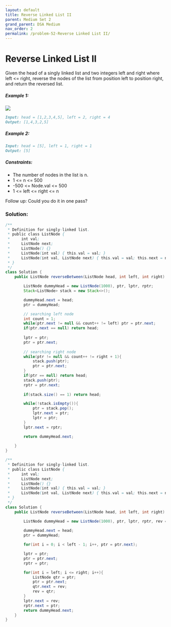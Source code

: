```yaml
---
layout: default
title: Reverse Linked List II
parent: Medium Set 2
grand_parent: DSA Medium
nav_order: 2
permalink: /problem-52-Reverse Linked List II/
---
```

# Reverse Linked List II
Given the head of a singly linked list and two integers left and right where left <= right, reverse the nodes of the list from position left to position right, and return the reversed list.

##### Example 1:
![](../../assets/images/ds/rev2ex2.jpeg)

```markdown
Input: head = [1,2,3,4,5], left = 2, right = 4
Output: [1,4,3,2,5]
```
##### Example 2:
```markdown
Input: head = [5], left = 1, right = 1
Output: [5]
```
##### Constraints:
* The number of nodes in the list is n.
* 1 <= n <= 500
* -500 <= Node.val <= 500
* 1 <= left <= right <= n

Follow up: Could you do it in one pass?

### Solution:
```java
/**
 * Definition for singly-linked list.
 * public class ListNode {
 *     int val;
 *     ListNode next;
 *     ListNode() {}
 *     ListNode(int val) { this.val = val; }
 *     ListNode(int val, ListNode next) { this.val = val; this.next = next; }
 * }
 */
class Solution {
    public ListNode reverseBetween(ListNode head, int left, int right) {

        ListNode dummyHead = new ListNode(1000), ptr, lptr, rptr;
        Stack<ListNode> stack = new Stack<>();

        dummyHead.next = head;
        ptr = dummyHead;

        // searching left node
        int count = 1;
        while(ptr.next != null && count++ != left) ptr = ptr.next;
        if(ptr.next == null) return head;
        
        lptr = ptr;
        ptr = ptr.next;
       
        // searching right node
        while(ptr != null && count++ != right + 1){
            stack.push(ptr);
            ptr = ptr.next;
        } 
        if(ptr == null) return head;
        stack.push(ptr);
        rptr = ptr.next;
        
        if(stack.size() == 1) return head;

        while(!stack.isEmpty()){
            ptr = stack.pop();
            lptr.next = ptr;
            lptr = ptr;
        }
        lptr.next = rptr;

        return dummyHead.next;
        
    }
}
```

```java
/**
 * Definition for singly-linked list.
 * public class ListNode {
 *     int val;
 *     ListNode next;
 *     ListNode() {}
 *     ListNode(int val) { this.val = val; }
 *     ListNode(int val, ListNode next) { this.val = val; this.next = next; }
 * }
 */
class Solution {
    public ListNode reverseBetween(ListNode head, int left, int right) {

        ListNode dummyHead = new ListNode(1000), ptr, lptr, rptr, rev = null;
        
        dummyHead.next = head;
        ptr = dummyHead;

        for(int i = 0; i < left - 1; i++, ptr = ptr.next);

        lptr = ptr;
        ptr = ptr.next;
        rptr = ptr;

        for(int i = left; i <= right; i++){
            ListNode qtr = ptr;
            ptr = ptr.next;
            qtr.next = rev;
            rev = qtr;
        }
        lptr.next = rev;
        rptr.next = ptr;
        return dummyHead.next;
    }
}
```
